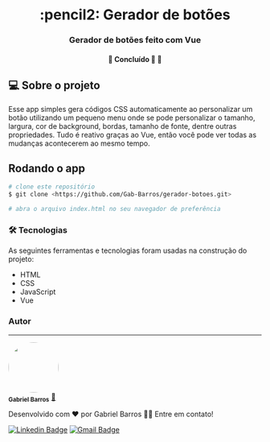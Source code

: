 <h1 align="center">:pencil2: Gerador de botões</h1>
<h3 align="center">Gerador de botões feito com Vue</h3>
<h4 align="center"> 
	🚧  Concluído 🚀 🚧
</h4>

## :computer: Sobre o projeto
Esse app simples gera códigos CSS automaticamente ao personalizar um botão utilizando um pequeno menu onde se pode personalizar o tamanho, largura, cor de background, bordas, tamanho de fonte, dentre outras propriedades. Tudo é reativo graças ao Vue, então você pode ver todas as mudanças acontecerem ao mesmo tempo.

## Rodando o app

```bash
# clone este repositório
$ git clone <https://github.com/Gab-Barros/gerador-botoes.git>

# abra o arquivo index.html no seu navegador de preferência
```

### 🛠 Tecnologias

As seguintes ferramentas e tecnologias foram usadas na construção do projeto:

- HTML
- CSS
- JavaScript
- Vue

### Autor
---

<a href="https://www.linkedin.com/in/gabriel-barros-419bb3208/">
 <img style="border-radius: 50%;" src="https://avatars.githubusercontent.com/u/80299358?s=400&u=d60523eff0aa8ba1986d098c23c440f5d3af5ff2&v=4" width="100px;" alt=""/>
 <br />
 <sub><b>Gabriel Barros</b></sub></a> <a href="https://www.linkedin.com/in/gabriel-barros-419bb3208/" title="Gabriel">🚀</a>


Desenvolvido com ❤️ por Gabriel Barros 👋🏽 Entre em contato!

[![Linkedin Badge](https://img.shields.io/badge/-LinkedIn-blue?style=flat-square&logo=Linkedin&logoColor=white&link=https://www.linkedin.com/in/gabriel-barros-419bb3208/)](https://www.linkedin.com/in/gabriel-barros-419bb3208/)
[![Gmail Badge](https://img.shields.io/badge/-Email-c14438?style=flat-square&logo=Gmail&logoColor=white&link=mailto:gabrielalcantarabarros524@gmail.com)](mailto:gabrielalcantarabarros524@gmail.com)

